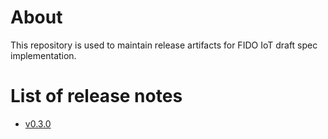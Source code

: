 # About
This repository is used to maintain release artifacts for FIDO IoT draft spec implementation.

# List of release notes

- [v0.3.0](release-notes-v0.3.0.md)
